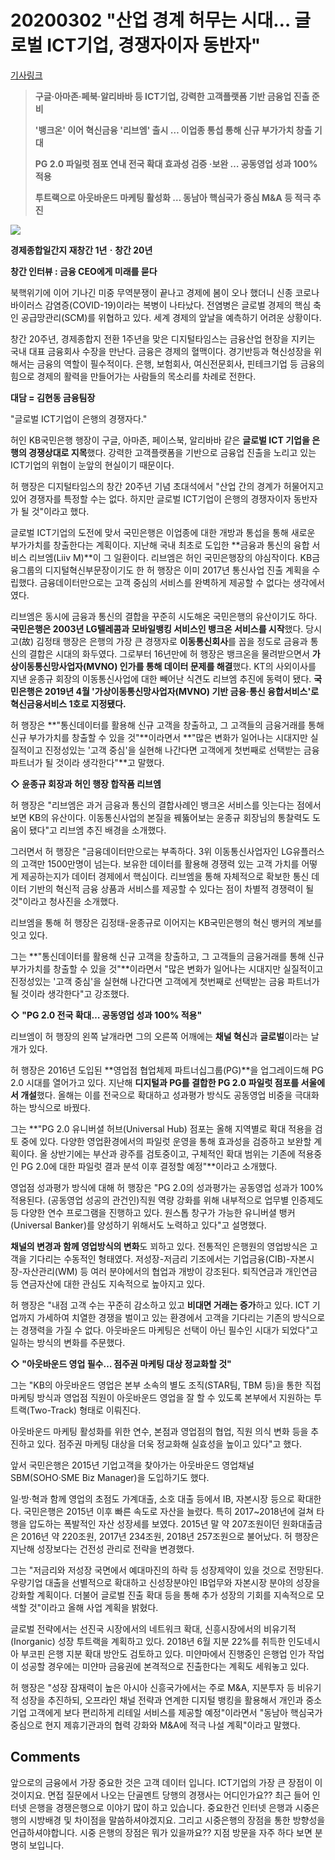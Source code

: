 # 20200302 "산업 경계 허무는 시대… 글로벌 ICT기업, 경쟁자이자 동반자"

[기사링크](<https://news.naver.com/main/read.nhn?mode=LS2D&mid=shm&sid1=101&sid2=259&oid=029&aid=0002587362>)



> **구글·아마존·페북·알리바바 등 ICT기업, 강력한 고객플랫폼 기반 금융업 진출 준비**
>
> **'뱅크온' 이어 혁신금융 '리브엠' 출시 … 이업종 통섭 통해 신규 부가가치 창출 기대**
>
> **PG 2.0 파일럿 점포 연내 전국 확대 효과성 검증 ·보완 … 공동영업 성과 100% 적용**
>
> **투트랙으로 아웃바운드 마케팅 활성화 … 동남아 핵심국가 중심 M&A 등 적극 추진**



![](https://imgnews.pstatic.net/image/029/2020/03/02/0002587362_001_20200302203826088.jpg?type=w647)





**경제종합일간지 재창간 1년ㆍ창간 20년**

**창간 인터뷰 : 금융 CEO에게 미래를 묻다**



  북핵위기에 이어 기나긴 미중 무역분쟁이 끝나고 경제에 봄이 오나 했더니 신종 코로나바이러스 감염증(COVID-19)이라는 복병이 나타났다. 전염병은 글로벌 경제의 핵심 축인 공급망관리(SCM)를 위협하고 있다. 세계 경제의 앞날을 예측하기 어려운 상황이다.



창간 20주년, 경제종합지 전환 1주년을 맞은 디지털타임스는 금융산업 현장을 지키는 국내 대표 금융회사 수장을 만난다. 금융은 경제의 혈맥이다. 경기반등과 혁신성장을 위해서는 금융의 역할이 필수적이다. 은행, 보험회사, 여신전문회사, 핀테크기업 등 금융의 힘으로 경제의 활력을 만들어가는 사람들의 목소리를 차례로 전한다.



**대담 = 김현동 금융팀장**



"글로벌 ICT기업이 은행의 경쟁자다."



허인 KB국민은행 행장이 구글, 아마존, 페이스북, 알리바바 같은 **글로벌 ICT 기업을 은행의 경쟁상대로 지목**했다. 강력한 고객플랫폼을 기반으로 금융업 진출을 노리고 있는 ICT기업의 위협이 눈앞의 현실이기 때문이다.



허 행장은 디지털타임스의 창간 20주년 기념 초대석에서 "산업 간의 경계가 허물어지고 있어 경쟁자를 특정할 수는 없다. 하지만 글로벌 ICT기업이 은행의 경쟁자이자 동반자가 될 것"이라고 했다.



글로벌 ICT기업의 도전에 맞서 국민은행은 이업종에 대한 개방과 통섭을 통해 새로운 부가가치를 창출한다는 계획이다. 지난해 국내 최초로 도입한 **금융과 통신의 융합 서비스 리브엠(Liiv M)**이 그 일환이다. 리브엠은 허인 국민은행장의 야심작이다. KB금융그룹의 디지털혁신부문장이기도 한 허 행장은 이미 2017년 통신사업 진출 계획을 수립했다. 금융데이터만으로는 고객 중심의 서비스를 완벽하게 제공할 수 없다는 생각에서였다.



리브엠은 동시에 금융과 통신의 결합을 꾸준히 시도해온 국민은행의 유산이기도 하다. **국민은행은 2003년 LG텔레콤과 모바일뱅킹 서비스인 뱅크온 서비스를 시작**했다. 당시 고(故) 김정태 행장은 은행의 가장 큰 경쟁자로 **이동통신회사**를 꼽을 정도로 금융과 통신의 결합은 시대의 화두였다. 그로부터 16년만에 허 행장은 뱅크온을 물려받으면서 **가상이동통신망사업자(MVNO) 인가를 통해 데이터 문제를 해결**했다. KT의 사외이사를 지낸 윤종규 회장의 이동통신사업에 대한 빼어난 식견도 리브엠 추진에 동력이 됐다. **국민은행은 2019년 4월 '가상이동통신망사업자(MVNO) 기반 금융·통신 융합서비스'로 혁신금융서비스 1호로 지정됐다.**



허 행장은 **"통신데이터를 활용해 신규 고객을 창출하고, 그 고객들의 금융거래를 통해 신규 부가가치를 창출할 수 있을 것"**이라면서 **"많은 변화가 일어나는 시대지만 실질적이고 진정성있는 '고객 중심'을 실현해 나간다면 고객에게 첫번째로 선택받는 금융 파트너가 될 것이라 생각한다"**고 말했다.



**◇ 윤종규 회장과 허인 행장 합작품 리브엠**



허 행장은 "리브엠은 과거 금융과 통신의 결합사례인 뱅크온 서비스를 잇는다는 점에서 보면 KB의 유산이다. 이동통신사업의 본질을 꿰뚫어보는 윤종규 회장님의 통찰력도 도움이 됐다"고 리브엠 추진 배경을 소개했다.



그러면서 허 행장은 "금융데이터만으로는 부족하다. 3위 이동통신사업자인 LG유플러스의 고객만 1500만명이 넘는다. 보유한 데이터를 활용해 경쟁력 있는 고객 가치를 어떻게 제공하는지가 데이터 경제에서 핵심이다. 리브엠을 통해 자체적으로 확보한 통신 데이터 기반의 혁신적 금융 상품과 서비스를 제공할 수 있다는 점이 차별적 경쟁력이 될 것"이라고 청사진을 소개했다.



리브엠을 통해 허 행장은 김정태-윤종규로 이어지는 KB국민은행의 혁신 뱅커의 계보를 잇고 있다.



그는 **"통신데이터를 활용해 신규 고객을 창출하고, 그 고객들의 금융거래를 통해 신규 부가가치를 창출할 수 있을 것"**이라면서 "많은 변화가 일어나는 시대지만 실질적이고 진정성있는 '고객 중심'을 실현해 나간다면 고객에게 첫번째로 선택받는 금융 파트너가 될 것이라 생각한다"고 강조했다.



**◇ "PG 2.0 전국 확대… 공동영업 성과 100% 적용"**



리브엠이 허 행장의 왼쪽 날개라면 그의 오른쪽 어깨에는 **채널 혁신**과 **글로벌**이라는 날개가 있다.



허 행장은 2016년 도입된 **영업점 협업체제 파트너십그룹(PG)**을 업그레이드해 PG 2.0 시대를 열어가고 있다. 지난해 **디지털과 PG를 결합한 PG 2.0 파일럿 점포를 서울에서 개설**했다. 올해는 이를 전국으로 확대하고 성과평가 방식도 공동영업 비중을 극대화하는 방식으로 바꿨다.



그는 **"PG 2.0 유니버셜 허브(Universal Hub) 점포는 올해 지역별로 확대 적용을 검토 중에 있다. 다양한 영업환경에서의 파일럿 운영을 통해 효과성을 검증하고 보완할 계획이다. 올 상반기에는 부산과 광주를 검토중이고, 구체적인 확대 범위는 기존에 적용중인 PG 2.0에 대한 파일럿 결과 분석 이후 결정할 예정"**이라고 소개했다.



영업점 성과평가 방식에 대해 허 행장은 "PG 2.0의 성과평가는 공동영업 성과가 100% 적용된다. (공동영업 성공의 관건인)직원 역량 강화를 위해 내부적으로 업무별 인증제도 등 다양한 연수 프로그램을 진행하고 있다. 원스톱 창구가 가능한 유니버셜 뱅커(Universal Banker)를 양성하기 위해서도 노력하고 있다"고 설명했다.



**채널의 변경과 함께 영업방식의 변화**도 꾀하고 있다. 전통적인 은행원의 영업방식은 고객을 기다리는 수동적인 형태였다. 저성장-저금리 기조에서는 기업금융(CIB)-자본시장-자산관리(WM) 등 여러 분야에서의 협업과 개방이 강조된다. 퇴직연금과 개인연금 등 연금자산에 대한 관심도 지속적으로 높아지고 있다.



허 행장은 "내점 고객 수는 꾸준히 감소하고 있고 **비대면 거래는 증가**하고 있다. ICT 기업까지 가세하여 치열한 경쟁을 벌이고 있는 환경에서 고객을 기다리는 기존의 방식으로는 경쟁력을 가질 수 없다. 아웃바운드 마케팅은 선택이 아닌 필수인 시대가 되었다"고 일하는 방식의 변화를 주문했다.



**◇ "아웃바운드 영업 필수… 점주권 마케팅 대상 정교화할 것"**



그는 "KB의 아웃바운드 영업은 본부 소속의 별도 조직(STAR팀, TBM 등)을 통한 직접 마케팅 방식과 영업점 직원이 아웃바운드 영업을 잘 할 수 있도록 본부에서 지원하는 투트랙(Two-Track) 형태로 이뤄진다.



아웃바운드 마케팅 활성화를 위한 연수, 본점과 영업점의 협업, 직원 의식 변화 등을 추진하고 있다. 점주권 마케팅 대상을 더욱 정교화해 실효성을 높이고 있다"고 했다.



앞서 국민은행은 2015년 기업고객을 찾아가는 아웃바운드 영업채널 SBM(SOHO·SME Biz Manager)을 도입하기도 했다.



일·방·혁과 함께 영업의 초점도 가계대출, 소호 대출 등에서 IB, 자본시장 등으로 확대한다. 국민은행은 2015년 이후 빠른 속도로 자산을 늘렸다. 특히 2017~2018년에 걸쳐 타행을 압도하는 폭발적인 자산 성장세를 보였다. 2015년 말 약 207조원이던 원화대출금은 2016년 약 220조원, 2017년 234조원, 2018년 257조원으로 불어났다. 허 행장은 지난해 성장보다는 건전성 관리로 전략을 변경했다.



그는 "저금리와 저성장 국면에서 예대마진의 하락 등 성장제약이 있을 것으로 전망된다. 우량기업 대출을 선별적으로 확대하고 신성장분야인 IB업무와 자본시장 분야의 성장을 강화할 계획이다. 더불어 글로벌 진출 확대 등을 통해 추가 성장의 기회를 지속적으로 모색할 것"이라고 올해 사업 계획을 밝혔다.



글로벌 전략에서는 선진국 시장에서의 네트워크 확대, 신흥시장에서의 비유기적(Inorganic) 성장 투트랙을 계획하고 있다. 2018년 6월 지분 22%를 취득한 인도네시아 부코핀 은행 지분 확대 방안도 검토하고 있다. 미얀마에서 진행중인 은행업 인가 작업이 성공할 경우에는 미얀마 금융권에 본격적으로 진출한다는 계획도 세워놓고 있다.



허 행장은 "성장 잠재력이 높은 아시아 신흥국가에서는 주로 M&A, 지분투자 등 비유기적 성장을 추진하되, 오프라인 채널 전략과 연계한 디지털 뱅킹을 활용해서 개인과 중소기업 고객에게 보다 편리하게 리테일 서비스를 제공할 예정"이라면서 "동남아 핵심국가 중심으로 현지 제휴기관과의 협력 강화와 M&A에 적극 나설 계획"이라고 말했다.  



## Comments

앞으로의 금융에서 가장 중요한 것은 고객 데이터 입니다. ICT기업의 가장 큰 장점이 이것이지요.
면접 질문에서 나오는 단골멘트
당행의 경쟁사는 어디인가요??
최근 들어 인터넷 은행을 경쟁은행으로 이야기 많이 하고 있습니다.
중요한건 인터넷 은행과 시중은행의 시방배경 및 차이점을 말씀하셔야겠지요.
그리고 시중은행의 장점을 통한 방향성을 언급하셔야합니다.
시중 은행의 장점은 뭐가 있을까요??
지점 방문을 자주 하다 보면 분명히 보입니다.